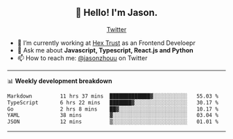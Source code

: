 <h2 align="center">👋 Hello! I'm Jason.</h2>
<p align="center">
  <a href="https://twitter.com/jasonzhouu">Twitter</a>
</p>


- 🔭 I’m currently working at [Hex Trust](https://hextrust.com/) as an Frontend Develoepr
- 💬 Ask me about **Javascript, Typescript, React.js and Python**
- 📫 How to reach me: [@jasonzhouu](https://twitter.com/jasonzhouu) on Twitter

-------

📊 **Weekly development breakdown**
<!--START_SECTION:waka-->

```txt
Markdown         11 hrs 37 mins  █████████████▓░░░░░░░░░░░   55.03 %
TypeScript       6 hrs 22 mins   ███████▓░░░░░░░░░░░░░░░░░   30.17 %
Go               2 hrs 8 mins    ██▓░░░░░░░░░░░░░░░░░░░░░░   10.17 %
YAML             38 mins         ▓░░░░░░░░░░░░░░░░░░░░░░░░   03.04 %
JSON             12 mins         ▒░░░░░░░░░░░░░░░░░░░░░░░░   01.01 %
```

<!--END_SECTION:waka-->

-------
